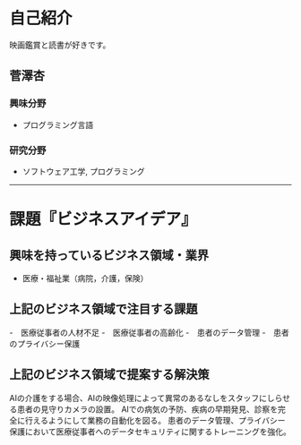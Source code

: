 # 自己紹介
映画鑑賞と読書が好きです。
## 菅澤杏

### 興味分野

- プログラミング言語

### 研究分野

- ソフトウェア工学, プログラミング

* * *

# 課題『ビジネスアイデア』

## 興味を持っているビジネス領域・業界
- 医療・福祉業（病院，介護，保険）


## 上記のビジネス領域で注目する課題
-　医療従事者の人材不足
-　医療従事者の高齢化
-　患者のデータ管理
-　患者のプライバシー保護

## 上記のビジネス領域で提案する解決策
AIの介護をする場合、AIの映像処理によって異常のあるなしをスタッフにしらせる患者の見守りカメラの設置。
AIでの病気の予防、疾病の早期発見、診察を完全に行えるようにして業務の自動化を図る。
患者のデータ管理、プライバシー保護において医療従事者へのデータセキュリティに関するトレーニングを強化。